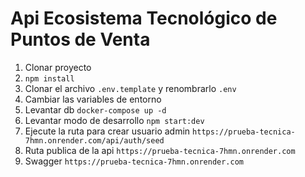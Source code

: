 # Api Ecosistema Tecnológico de Puntos de Venta

1. Clonar proyecto
2. ```npm install```
3. Clonar el archivo ```.env.template``` y renombrarlo ```.env``` 
4. Cambiar las variables de entorno 
5. Levantar db ```docker-compose up -d``` 
6. Levantar modo de desarrollo ```npm start:dev``` 
7. Ejecute la ruta para crear usuario admin 
```https://prueba-tecnica-7hmn.onrender.com/api/auth/seed``` 
8. Ruta publica de la api ```https://prueba-tecnica-7hmn.onrender.com```
9. Swagger ```https://prueba-tecnica-7hmn.onrender.com```